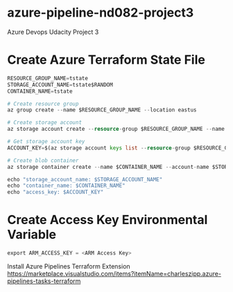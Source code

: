 # azure-pipeline-nd082-project3
Azure Devops Udacity Project 3


# Create Azure Terraform State File

```Terraform
RESOURCE_GROUP_NAME=tstate
STORAGE_ACCOUNT_NAME=tstate$RANDOM
CONTAINER_NAME=tstate

# Create resource group
az group create --name $RESOURCE_GROUP_NAME --location eastus

# Create storage account
az storage account create --resource-group $RESOURCE_GROUP_NAME --name $STORAGE_ACCOUNT_NAME --sku Standard_LRS --encryption-services blob

# Get storage account key
ACCOUNT_KEY=$(az storage account keys list --resource-group $RESOURCE_GROUP_NAME --account-name $STORAGE_ACCOUNT_NAME --query '[0].value' -o tsv)

# Create blob container
az storage container create --name $CONTAINER_NAME --account-name $STORAGE_ACCOUNT_NAME --account-key $ACCOUNT_KEY

echo "storage_account_name: $STORAGE_ACCOUNT_NAME"
echo "container_name: $CONTAINER_NAME"
echo "access_key: $ACCOUNT_KEY"


```

# Create Access Key Environmental Variable

```Terraform
export ARM_ACCESS_KEY = <ARM Access Key>

```

Install Azure Pipelines Terraform Extension
https://marketplace.visualstudio.com/items?itemName=charleszipp.azure-pipelines-tasks-terraform